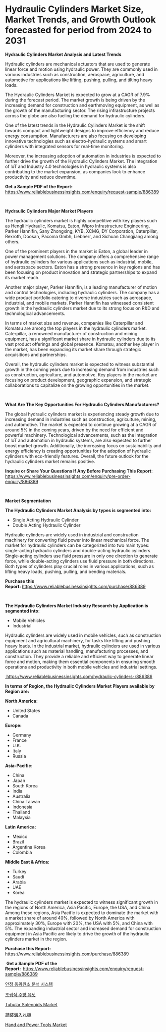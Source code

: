 <p><h1>Hydraulic Cylinders Market Size, Market Trends, and Growth Outlook forecasted for period from 2024 to 2031</h1></p><p><strong>Hydraulic Cylinders Market Analysis and Latest Trends</strong></p>
<p><p>Hydraulic cylinders are mechanical actuators that are used to generate linear force and motion using hydraulic power. They are commonly used in various industries such as construction, aerospace, agriculture, and automotive for applications like lifting, pushing, pulling, and tilting heavy loads.</p><p>The Hydraulic Cylinders Market is expected to grow at a CAGR of 7.9% during the forecast period. The market growth is being driven by the increasing demand for construction and earthmoving equipment, as well as the growth of the manufacturing sector. The rising infrastructure projects across the globe are also fueling the demand for hydraulic cylinders.</p><p>One of the latest trends in the Hydraulic Cylinders Market is the shift towards compact and lightweight designs to improve efficiency and reduce energy consumption. Manufacturers are also focusing on developing innovative technologies such as electro-hydraulic systems and smart cylinders with integrated sensors for real-time monitoring.</p><p>Moreover, the increasing adoption of automation in industries is expected to further drive the growth of the Hydraulic Cylinders Market. The integration of IoT and Industry 4.0 technologies in hydraulic systems is also contributing to the market expansion, as companies look to enhance productivity and reduce downtime.</p></p>
<p><strong>Get a Sample PDF of the Report:&nbsp;</strong> <a href="https://www.reliablebusinessinsights.com/enquiry/request-sample/886389">https://www.reliablebusinessinsights.com/enquiry/request-sample/886389</a></p>
<p>&nbsp;</p>
<p><strong>Hydraulic Cylinders Major Market Players</strong></p>
<p><p>The hydraulic cylinders market is highly competitive with key players such as Hengli Hydraulic, Komatsu, Eaton, Wipro Infrastructure Engineering, Parker Hannifin, Sany Zhongxing, KYB, XCMG, DY Corporation, Caterpillar, Rexroth, Doosan, Pacoma Gmbh, Liebherr, and Sichuan Changjiang among others. </p><p>One of the prominent players in the market is Eaton, a global leader in power management solutions. The company offers a comprehensive range of hydraulic cylinders for various applications such as industrial, mobile, and aerospace sectors. Eaton has a strong presence in key regions and has been focusing on product innovation and strategic partnerships to expand its market reach.</p><p>Another major player, Parker Hannifin, is a leading manufacturer of motion and control technologies, including hydraulic cylinders. The company has a wide product portfolio catering to diverse industries such as aerospace, industrial, and mobile markets. Parker Hannifin has witnessed consistent growth in the hydraulic cylinders market due to its strong focus on R&D and technological advancements.</p><p>In terms of market size and revenue, companies like Caterpillar and Komatsu are among the top players in the hydraulic cylinders market. Caterpillar, a renowned manufacturer of construction and mining equipment, has a significant market share in hydraulic cylinders due to its vast product offerings and global presence. Komatsu, another key player in the market, has been expanding its market share through strategic acquisitions and partnerships.</p><p>Overall, the hydraulic cylinders market is expected to witness substantial growth in the coming years due to increasing demand from industries such as construction, agriculture, and automotive. Key players in the market are focusing on product development, geographic expansion, and strategic collaborations to capitalize on the growing opportunities in the market.</p></p>
<p>&nbsp;</p>
<p><strong>What Are The Key Opportunities For Hydraulic Cylinders Manufacturers?</strong></p>
<p><p>The global hydraulic cylinders market is experiencing steady growth due to increasing demand in industries such as construction, agriculture, mining, and automotive. The market is expected to continue growing at a CAGR of around 5% in the coming years, driven by the need for efficient and powerful machinery. Technological advancements, such as the integration of IoT and automation in hydraulic systems, are also expected to further boost market growth. Additionally, the increasing focus on sustainability and energy efficiency is creating opportunities for the adoption of hydraulic cylinders with eco-friendly features. Overall, the future outlook for the hydraulic cylinders market remains positive.</p></p>
<p><strong>Inquire or Share Your Questions If Any Before Purchasing This Report:</strong> <a href="https://www.reliablebusinessinsights.com/enquiry/pre-order-enquiry/886389">https://www.reliablebusinessinsights.com/enquiry/pre-order-enquiry/886389</a></p>
<p>&nbsp;</p>
<p><strong>Market Segmentation</strong></p>
<p><strong>The Hydraulic Cylinders Market Analysis by types is segmented into:</strong></p>
<p><ul><li>Single Acting Hydraulic Cylinder</li><li>Double Acting Hydraulic Cylinder</li></ul></p>
<p><p>Hydraulic cylinders are widely used in industrial and construction machinery for converting fluid power into linear mechanical force. The market for hydraulic cylinders can be categorized into two main types: single-acting hydraulic cylinders and double-acting hydraulic cylinders. Single-acting cylinders use fluid pressure in only one direction to generate force, while double-acting cylinders use fluid pressure in both directions. Both types of cylinders play crucial roles in various applications, such as lifting heavy loads, pushing, pulling, and bending materials.</p></p>
<p><strong>Purchase this Report:&nbsp;</strong><a href="https://www.reliablebusinessinsights.com/purchase/886389">https://www.reliablebusinessinsights.com/purchase/886389</a></p>
<p>&nbsp;</p>
<p><strong>The Hydraulic Cylinders Market Industry Research by Application is segmented into:</strong></p>
<p><ul><li>Mobile Vehicles</li><li>Industrial</li></ul></p>
<p><p>Hydraulic cylinders are widely used in mobile vehicles, such as construction equipment and agricultural machinery, for tasks like lifting and pushing heavy loads. In the industrial market, hydraulic cylinders are used in various applications such as material handling, manufacturing processes, and construction. They provide a reliable and efficient way to generate linear force and motion, making them essential components in ensuring smooth operations and productivity in both mobile vehicles and industrial settings.</p></p>
<p><a href="https://www.reliablebusinessinsights.com/hydraulic-cylinders-r886389">&nbsp;https://www.reliablebusinessinsights.com/hydraulic-cylinders-r886389</a></p>
<p><strong>In terms of Region, the Hydraulic Cylinders Market Players available by Region are:</strong></p>
<p>
    <p> <strong> North America: </strong>
        <ul>
            <li>United States</li>
            <li>Canada</li>
        </ul>
        </p> 
    <p> <strong> Europe: </strong>
        <ul>
            <li>Germany</li>
            <li>France</li>
            <li>U.K.</li>
            <li>Italy</li>
            <li>Russia</li>
        </ul>
        </p> 
    <p> <strong> Asia-Pacific: </strong>
        <ul>
            <li>China</li>
            <li>Japan</li>
            <li>South Korea</li>
            <li>India</li>
            <li>Australia</li>
            <li>China Taiwan</li>
            <li>Indonesia</li>
            <li>Thailand</li>
            <li>Malaysia</li>
        </ul>
        </p> 
    <p> <strong> Latin America: </strong>
        <ul>
            <li>Mexico</li>
            <li>Brazil</li>
            <li>Argentina Korea</li>
            <li>Colombia</li>
        </ul>
        </p> 
    <p> <strong> Middle East & Africa: </strong>
        <ul>
            <li>Turkey</li>
            <li>Saudi</li>
            <li>Arabia</li>
            <li>UAE</li>
            <li>Korea</li>
        </ul>
    </p>
    </p>
<p><p>The hydraulic cylinders market is expected to witness significant growth in the regions of North America, Asia Pacific, Europe, the USA, and China. Among these regions, Asia Pacific is expected to dominate the market with a market share of around 40%, followed by North America with approximately 30%, Europe with 20%, the USA with 5%, and China with 5%. The expanding industrial sector and increased demand for construction equipment in Asia Pacific are likely to drive the growth of the hydraulic cylinders market in the region.</p></p>
<p><strong>Purchase this Report: </strong><a href="https://www.reliablebusinessinsights.com/purchase/886389">https://www.reliablebusinessinsights.com/purchase/886389</a></p>
<p>&nbsp;<strong>Get a Sample PDF of the Report:&nbsp;&nbsp;</strong><a href="https://www.reliablebusinessinsights.com/enquiry/request-sample/886389">https://www.reliablebusinessinsights.com/enquiry/request-sample/886389</a></p>
<p><strong></strong></p>
<p><p><a href="https://github.com/AnthonyWratten/Market-Research-Report-List-1/blob/main/4385282170861.md">안정 동위원소 분석 시스템</a></p><p><a href="https://github.com/plelbej847484502/Market-Research-Report-List-2/blob/main/9752135170862.md">조립식 주방 유닛</a></p><p><a href="https://github.com/mbisetmhermsr/Market-Research-Report-List-3/blob/main/tubular-solenoids-market.md">Tubular Solenoids Market</a></p><p><a href="https://github.com/tubbs463/Market-Research-Report-List-1/blob/main/2007574159327.md">舗装溝入れ機</a></p><p><a href="https://github.com/elizabethdagraca/Market-Research-Report-List-4/blob/main/hand-and-power-tools-market.md">Hand and Power Tools Market</a></p></p>